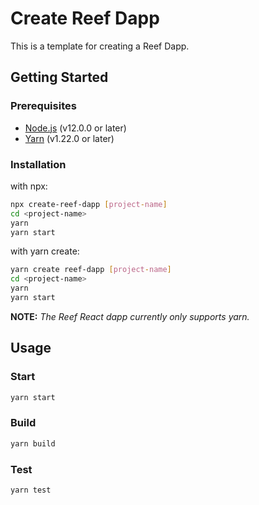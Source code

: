 # Create Reef Dapp

This is a template for creating a Reef Dapp.

## Getting Started

### Prerequisites

-   [Node.js](https://nodejs.org/en/) (v12.0.0 or later)
-   [Yarn](https://yarnpkg.com/) (v1.22.0 or later)

### Installation

with npx:

```bash
npx create-reef-dapp [project-name]
cd <project-name>
yarn
yarn start
```

with yarn create:

```bash
yarn create reef-dapp [project-name]
cd <project-name>
yarn
yarn start
```

**NOTE:** _The Reef React dapp currently only supports yarn._

## Usage

### Start

```bash
yarn start
```

### Build

```bash
yarn build
```

### Test

```bash
yarn test
```
